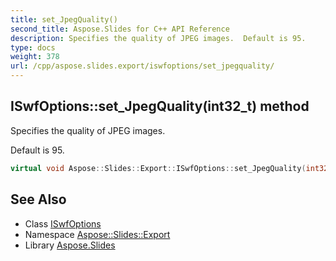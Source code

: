 ```yaml
---
title: set_JpegQuality()
second_title: Aspose.Slides for C++ API Reference
description: Specifies the quality of JPEG images.  Default is 95.
type: docs
weight: 378
url: /cpp/aspose.slides.export/iswfoptions/set_jpegquality/
---
```

## ISwfOptions::set_JpegQuality(int32_t) method


Specifies the quality of JPEG images. 

 Default is 95.

```cpp
virtual void Aspose::Slides::Export::ISwfOptions::set_JpegQuality(int32_t value)=0
```

## See Also

* Class [ISwfOptions](./)
* Namespace [Aspose::Slides::Export](../)
* Library [Aspose.Slides](../../)